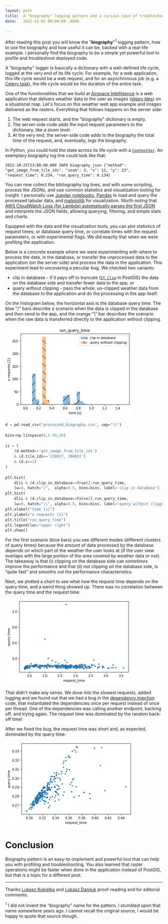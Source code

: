 ```yaml
---
layout: post
title:  A "biography" logging pattern and a curious case of troubleshooting long request times
date:   2022-11-01 00:00:00 -0000

---
```



After reading this post you will know the "**biography**"<sup>1</sup> logging pattern, how to use the biography and how useful it
can be, backed with a real-life example. I personally find the biography to be a simple yet powerful tool to profile and
troubleshoot deployed code.

A "biography" logger is basically a dictionary with a well-defined life cycle, logged at the very end of its life cycle.
For example, for a web application, this life cycle would be a web request, and for an asynchronous job (e.g. a [Celery
task](https://docs.celeryq.dev/en/stable/index.html)), the life cycle would be the duration of the entire task.


One of the functionalities that we build at [Airspace Intelligence](https://www.airspace-intelligence.com/) is a web
application that delivers weather data to the user as images ([slippy
tiles](https://wiki.openstreetmap.org/wiki/Slippy_map_tilenames)) on a situational map. Let's focus on this weather web
app example and images delivered as the rasters. Everything that follows happens on the server side:

1. The web request starts, and the "biography" dictionary is empty.
2. The server-side code adds the input request parameters to the dictionary, like a zoom level.
3. At the very end, the server-side code adds to the biography the total time of the request, and, eventually, logs the
biography.

In Python, you could hold the state across its life cycle with a
[`ContextVar`](https://docs.python.org/3/library/contextvars.html).  An exemplary biography log line could look like
that:

```
2022-10-25T23:08:00.000 INFO biography_json {"method": "get_image_from_tile_ids", "zoom": 3, "x": 12, "y": 23", "request_time": 0.234, "run_query_time": 0.134}
```

You can now collect the bibliography log lines, and with some scripting, process the JSONs, and use common statistics
and visualization tooling for insight. I personally use [Jupyter notebooks](https://jupyter.org/),
[Pandas](https://pandas.pydata.org/docs/reference/api/pandas.read_csv.html) to load and query the processed tabular
data, and [matplotlib](https://matplotlib.org/) for visualization. Worth noting that [AWS CloudWatch Logs (for Lambda)
automatically parses the first JSON](https://docs.aws.amazon.com/lambda/latest/operatorguide/parse-logs.html) and
interprets the JSON fields, allowing querying, filtering, and simple stats and charts.

Equipped with the data and the visualization tools, you can plot statistics of request times, or database query time, or
correlate times with the request parameters, or with experimental flags. We did exactly that when we were profiling the
application.

Below is a concrete example where we were experimenting with where to process the data, in the database, or transfer the
unprocessed data to the application (on the server side) and process the data in the application. This experiment lead
to uncovering a peculiar bug. We checked two variants:

- clip in database - if it pays off to truncate ([`ST_Clip`](https://postgis.net/docs/RT_ST_Clip.html) in PostGIS) the
  data on the database side and transfer fewer data to the app, or
- query without clipping -  pass the whole, un-clipped weather data from the database to the application and do the
  processing in the app itself.

On the histogram below, the horizontal axis is the database query time. The blue "/" bars describe a scenario when the
data is clipped in the database and then send to the app, and the orange "\\" bar describes the scenario when the raw
data is transferred directly to the application without clipping.

![biography histogram](/assets/biography/biography_hist.png)



```python
d = pd.read_csv("processed_biography.csv", sep="\t")

bins=np.linspace(0,1.50,30)

ii = (
    (d.method=='get_image_from_tile_ids')
    & (d.tile_ids=='[39817, 39683]')
    & (d.z==2)
)

plt.hist(
    d[ii & (d.clip_in_database==True)].run_query_time,
    lw=0, hatch="/",  alpha=0.5, bins=bins, label='clip in database')
plt.hist(
    d[ii & (d.clip_in_database==False)].run_query_time,
    lw=0, hatch="\\", alpha=0.5, bins=bins, label='query without clipping')
plt.xlabel("time [s]")
plt.ylabel("n requests [1]")
plt.title("run_query_time")
plt.legend(loc="upper right")
plt.show()
```

For the first scenario (blue bars) you see different modes (different clusters of query times) because the amount of
data processed by the database depends on which part of the weather the user looks at (if the user view overlaps with
the large portion of the area covered by weather data or not). The takeaway is that (i) clipping on the database side
can *sometimes* improve the performance and that (ii) not clipping on the database side, is “quite fast” and smooths out
the performance characteristics.

Next, we plotted a chart to see what how the request time depends on the query time, and a weird thing showed up. There
was no correlation between the query time and the request time:

![biography dots bad](/assets/biography/biography_dot_bad.png)

That didn't make any sense. We dove into the slowest requests, added logging and we found out that we had a bug in the
[dependency injection](https://en.wikipedia.org/wiki/Dependency_injection) code, that instantiated the dependencies once
per request instead of once per thread. One of the dependencies was calling another endpoint, backing off, and trying
again. The request time was dominated by the random back-off time!

After we fixed the bug, the request time was short and, as expected, dominated by the query time:

![biography dots good](/assets/biography/biography_dot_good.png)

# Conclusion

Biography pattern is an easy-to-implement and powerful tool that can help you with profiling and troubleshooting. You
also learned that raster operations might be faster when done in the application instead of PostGIS, but that is a topic
for a different post.

---

Thanks [Lukasz Kukielka](https://www.linkedin.com/in/lukasz-kukielka/) and [Lukasz
Daniluk](https://www.linkedin.com/in/ldaniluk/) proof-reading and for editorial comments.

<sup>1</sup> I did not invent the “biography” name for the pattern, I stumbled upon that name *somewhere* years ago. I
cannot recall the original source, I would be happy to quote that source though.
